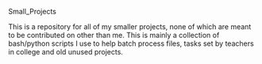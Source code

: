 Small_Projects

This is a repository for all of my smaller projects, none of which are meant to be contributed on other than me. This is mainly a collection of bash/python scripts I use to help batch process files, tasks set by teachers in college and old unused projects.
